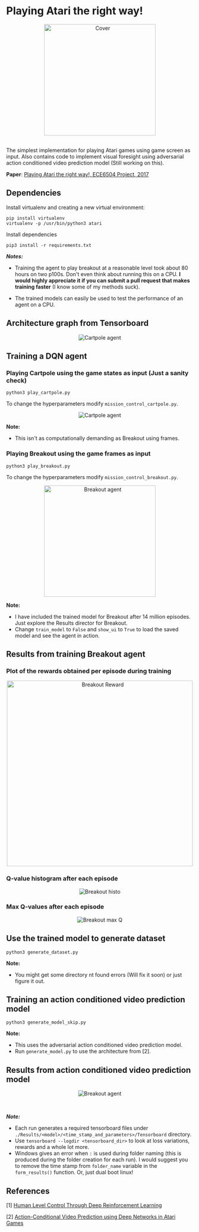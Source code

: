# Playing Atari the right way!

<p align="center">
<img src="https://raw.githubusercontent.com/Naresh1318/Playing_Atari_the_right_way/master/README/Breakout_ram_good.gif" alt="Cover" width="300px"/>
</p>

<br>
The simplest implementation for playing Atari games using game screen as input. Also contains code to 
implement visual foresight using adversarial action conditioned video prediction model (Still working on this).

**Paper**: 
[Playing Atari the right way!, ECE6504 Project, 2017](https://drive.google.com/open?id=1s2jKSDQGXy4xC0-SCnFvydPdf8DaE-8g)


## Dependencies
Install virtualenv and creating a new virtual environment:

    pip install virtualenv
    virtualenv -p /usr/bin/python3 atari

 Install dependencies

    pip3 install -r requirements.txt
    
***Notes:***
* Training the agent to play breakout at a reasonable level took about 80 hours on two p100s. 
Don't even think about running this on a CPU. **I would highly appreciate it if you can submit a pull request that 
makes training faster** (I know some of my methods suck).

* The trained models can easily be used to test the performance of an agent on a CPU.

## Architecture graph from Tensorboard

<p align="center">
<img src="https://raw.githubusercontent.com/Naresh1318/Playing_Atari_the_right_way/master/README/Architectur.jpg" alt="Cartpole agent">
</p>

## Training a DQN agent
### Playing Cartpole using the game states as input (Just a sanity check)

    python3 play_cartpole.py

To change the hyperparameters modify `mission_control_cartpole.py`.

<p align="center">
<img src="https://raw.githubusercontent.com/Naresh1318/Playing_Atari_the_right_way/master/README/CartPole.gif" alt="Cartpole agent">
</p>

**Note:**
* This isn't as computationally demanding as Breakout using frames.

### Playing Breakout using the game frames as input

    python3 play_breakout.py

To change the hyperparameters modify `mission_control_breakout.py`.

<p align="center">
<img src="https://raw.githubusercontent.com/Naresh1318/Playing_Atari_the_right_way/master/README/Breakout_ram_good.gif" width="300px" alt="Breakout agent">
</p>

**Note:**
* I have included the trained model for Breakout after 14 million episodes. Just explore the Results director for Breakout.
* Change `train_model` to `False` and `show_ui` to `True` to load the saved model and see the agent in action.


## Results from training Breakout agent

### Plot of the rewards obtained per episode during training

<p align="center">
<img src="https://raw.githubusercontent.com/Naresh1318/Playing_Atari_the_right_way/master/README/Breakout_rewards.png" alt="Breakout Reward" width="500px">
</p>

### Q-value histogram after each episode

<p align="center">
<img src="https://raw.githubusercontent.com/Naresh1318/Playing_Atari_the_right_way/master/README/q_val_hist.jpg" alt="Breakout histo">
</p>


### Max Q-values after each episode

<p align="center">
<img src="https://raw.githubusercontent.com/Naresh1318/Playing_Atari_the_right_way/master/README/max_q_value.jpg" alt="Breakout max Q">
</p>

## Use the trained model to generate dataset

    python3 generate_dataset.py
    
**Note:**

* You might get some directory nt found errors (Will fix it soon) or just figure it out.

## Training an action conditioned video prediction model

    python3 generate_model_skip.py

**Note:**

* This uses the adversarial action conditioned video prediction model.
* Run `generate_model.py` to use the architecture from [2].


## Results from action conditioned video prediction model

<p align="center">
<img src="https://raw.githubusercontent.com/Naresh1318/Playing_Atari_the_right_way/master/README/skip.jpg" alt="Breakout agent">
</p>
<br>

***Note:***
* Each run generates a required tensorboard files under `./Results/<model>/<time_stamp_and_parameters>/Tensorboard` directory.
* Use `tensorboard --logdir <tensorboard_dir>` to look at loss variations, rewards and a whole lot more.
* Windows gives an error when `:` is used during folder naming (this is produced during the folder creation for each run). I 
would suggest you to remove the time stamp from `folder_name` variable in the `form_results()` function. Or, just dual boot linux!


## References
[1] [Human Level Control Through Deep Reinforcement Learning](https://deepmind.com/research/publications/human-level-control-through-deep-reinforcement-learning/)

[2] [Action-Conditional Video Prediction using Deep Networks in Atari Games](https://arxiv.org/abs/1507.08750)
